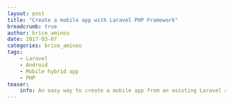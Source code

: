 ```yaml
---
layout: post
title: "Create a mobile app with Laravel PHP Framework"
breadcrumb: true
author: brice_aminou
date: 2017-03-07
categories: brice_aminou
tags:
    - Laravel
    - Android
    - Mobile hybrid app
    - PHP
teaser:
    info: An easy way to create a mobile app from an existing Laravel application
---
```

